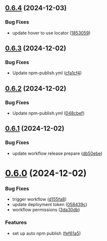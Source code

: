 ## [0.6.4](https://github.com/Automata-Labs-team/MCP-Server-Playwright/compare/v0.6.3...v0.6.4) (2024-12-03)


### Bug Fixes

* update hover to use locator ([1853059](https://github.com/Automata-Labs-team/MCP-Server-Playwright/commit/185305904a117b6cc4298b002b253563f8afdd92))



## [0.6.3](https://github.com/Automata-Labs-team/MCP-Server-Playwright/compare/v0.6.2...v0.6.3) (2024-12-02)


### Bug Fixes

* Update npm-publish.yml ([cfa1cf4](https://github.com/Automata-Labs-team/MCP-Server-Playwright/commit/cfa1cf47998a520abe88cf9a828d886c9884f273))



## [0.6.2](https://github.com/Automata-Labs-team/MCP-Server-Playwright/compare/v0.6.1...v0.6.2) (2024-12-02)


### Bug Fixes

* Update npm-publish.yml ([048cbef](https://github.com/Automata-Labs-team/MCP-Server-Playwright/commit/048cbefbaf5b965fd284c01c53b01f7de4c87c6b))



## [0.6.1](https://github.com/Automata-Labs-team/MCP-Server-Playwright/compare/v0.6.0...v0.6.1) (2024-12-02)


### Bug Fixes

* update workflow release prepare ([db50ebe](https://github.com/Automata-Labs-team/MCP-Server-Playwright/commit/db50ebe42eb57fcd8ea226fc9f8f804c5993288d))



# [0.6.0](https://github.com/Automata-Labs-team/MCP-Server-Playwright/compare/fef61a5b8cc44cda7a2b2a0ec4c04a732b62a19b...v0.6.0) (2024-12-02)


### Bug Fixes

* trigger workflow ([d155fa8](https://github.com/Automata-Labs-team/MCP-Server-Playwright/commit/d155fa8af4882a8821f2449473593dcf295e4a11))
* update deployment token ([058439c](https://github.com/Automata-Labs-team/MCP-Server-Playwright/commit/058439c91c9637632a2c743b2e5c2b1b39358cfe))
* workflow permissions ([3da30db](https://github.com/Automata-Labs-team/MCP-Server-Playwright/commit/3da30db33ff196238a78485a60f54d6b5dc3e7d8))


### Features

* set up auto npm publish ([fef61a5](https://github.com/Automata-Labs-team/MCP-Server-Playwright/commit/fef61a5b8cc44cda7a2b2a0ec4c04a732b62a19b))



